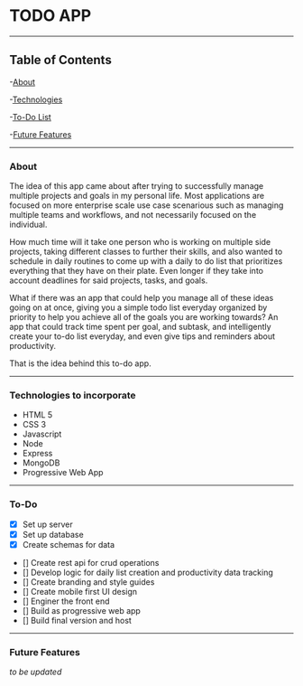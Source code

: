 # TODO APP
---
## Table of Contents
-[About](#about)

-[Technologies](#technologies-to-incorporate)

-[To-Do List](#to-do)

-[Future Features](#future-features)


---
### About
The idea of this app came about after trying to successfully manage multiple projects and goals in my personal life. Most applications are focused on more enterprise scale use case scenarious such as managing multiple teams and workflows, and not necessarily focused on the individual. 

How much time will it take one person who is working on multiple side projects, taking different classes to further their skills, and also wanted to schedule in daily routines to come up with a daily to do list that prioritizes everything that they have on their plate. Even longer if they take into account deadlines for said projects, tasks, and goals. 

What if there was an app that could help you manage all of these ideas going on at once, giving you a simple todo list everyday organized by priority to help you achieve all of the goals you are working towards? An app that could track time spent per goal, and subtask, and intelligently create your to-do list everyday, and even give tips and reminders about productivity. 

That is the idea behind this to-do app.

---

### Technologies to incorporate 
- HTML 5
- CSS 3
- Javascript 
- Node
- Express
- MongoDB
- Progressive Web App

---
### To-Do
- [x] Set up server
- [x] Set up database
- [x] Create schemas for data
- [] Create rest api for crud operations
- [] Develop logic for daily list creation and productivity data tracking
- [] Create branding and style guides
- [] Create mobile first UI design
- [] Enginer the front end
- [] Build as progressive web app
- [] Build final version and host

---
### Future Features 
*to be updated*

